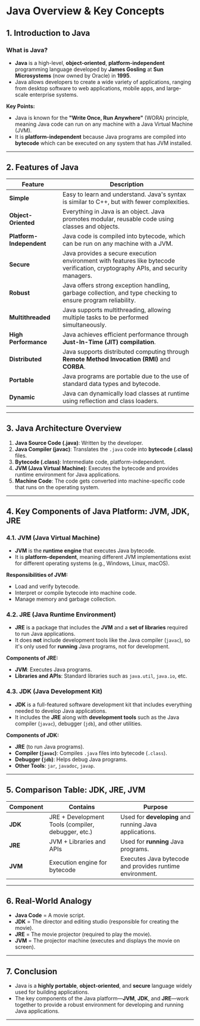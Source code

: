 # **Java Overview & Key Concepts**

## **1. Introduction to Java**

### What is Java?

* **Java** is a high-level, **object-oriented**, **platform-independent** programming language developed by **James Gosling** at **Sun Microsystems** (now owned by Oracle) in **1995**.
* Java allows developers to create a wide variety of applications, ranging from desktop software to web applications, mobile apps, and large-scale enterprise systems.

**Key Points:**

* Java is known for the **"Write Once, Run Anywhere"** (WORA) principle, meaning Java code can run on any machine with a Java Virtual Machine (JVM).
* It is **platform-independent** because Java programs are compiled into **bytecode** which can be executed on any system that has JVM installed.

---

## **2. Features of Java**

| **Feature**              | **Description**                                                                                                                  |
| ------------------------ | -------------------------------------------------------------------------------------------------------------------------------- |
| **Simple**               | Easy to learn and understand. Java's syntax is similar to C++, but with fewer complexities.                                      |
| **Object-Oriented**      | Everything in Java is an object. Java promotes modular, reusable code using classes and objects.                                 |
| **Platform-Independent** | Java code is compiled into bytecode, which can be run on any machine with a JVM.                                                 |
| **Secure**               | Java provides a secure execution environment with features like bytecode verification, cryptography APIs, and security managers. |
| **Robust**               | Java offers strong exception handling, garbage collection, and type checking to ensure program reliability.                      |
| **Multithreaded**        | Java supports multithreading, allowing multiple tasks to be performed simultaneously.                                            |
| **High Performance**     | Java achieves efficient performance through **Just-In-Time (JIT) compilation**.                                                  |
| **Distributed**          | Java supports distributed computing through **Remote Method Invocation (RMI)** and **CORBA**.                                    |
| **Portable**             | Java programs are portable due to the use of standard data types and bytecode.                                                   |
| **Dynamic**              | Java can dynamically load classes at runtime using reflection and class loaders.                                                 |

---

## **3. Java Architecture Overview**

1. **Java Source Code (.java)**: Written by the developer.
2. **Java Compiler (javac)**: Translates the `.java` code into **bytecode (.class)** files.
3. **Bytecode (.class)**: Intermediate code, platform-independent.
4. **JVM (Java Virtual Machine)**: Executes the bytecode and provides runtime environment for Java applications.
5. **Machine Code**: The code gets converted into machine-specific code that runs on the operating system.

---

## **4. Key Components of Java Platform: JVM, JDK, JRE**

### **4.1. JVM (Java Virtual Machine)**

* **JVM** is the **runtime engine** that executes Java bytecode.
* It is **platform-dependent**, meaning different JVM implementations exist for different operating systems (e.g., Windows, Linux, macOS).

**Responsibilities of JVM:**

* Load and verify bytecode.
* Interpret or compile bytecode into machine code.
* Manage memory and garbage collection.

### **4.2. JRE (Java Runtime Environment)**

* **JRE** is a package that includes the **JVM** and a **set of libraries** required to run Java applications.
* It does **not** include development tools like the Java compiler (`javac`), so it's only used for **running** Java programs, not for development.

**Components of JRE:**

* **JVM**: Executes Java programs.
* **Libraries and APIs**: Standard libraries such as `java.util`, `java.io`, etc.

### **4.3. JDK (Java Development Kit)**

* **JDK** is a full-featured software development kit that includes everything needed to develop Java applications.
* It includes the **JRE** along with **development tools** such as the Java compiler (`javac`), debugger (`jdb`), and other utilities.

**Components of JDK:**

* **JRE** (to run Java programs).
* **Compiler (`javac`)**: Compiles `.java` files into bytecode (`.class`).
* **Debugger (`jdb`)**: Helps debug Java programs.
* **Other Tools**: `jar`, `javadoc`, `javap`.

---

## **5. Comparison Table: JDK, JRE, JVM**

| **Component** | **Contains**                                       | **Purpose**                                              |
| ------------- | -------------------------------------------------- | -------------------------------------------------------- |
| **JDK**       | JRE + Development Tools (compiler, debugger, etc.) | Used for **developing** and running Java applications.   |
| **JRE**       | JVM + Libraries and APIs                           | Used for **running** Java programs.                      |
| **JVM**       | Execution engine for bytecode                      | Executes Java bytecode and provides runtime environment. |

---

## **6. Real-World Analogy**

* **Java Code** = A movie script.
* **JDK** = The director and editing studio (responsible for creating the movie).
* **JRE** = The movie projector (required to play the movie).
* **JVM** = The projector machine (executes and displays the movie on screen).

---

## **7. Conclusion**

* Java is a **highly portable**, **object-oriented**, and **secure** language widely used for building applications.
* The key components of the Java platform—**JVM**, **JDK**, and **JRE**—work together to provide a robust environment for developing and running Java applications.

---
